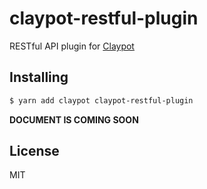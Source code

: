 # claypot-restful-plugin

RESTful API plugin for [Claypot](https://github.com/cantonjs/claypot)

## Installing

```sh
$ yarn add claypot claypot-restful-plugin
```

**DOCUMENT IS COMING SOON**

## License

MIT
